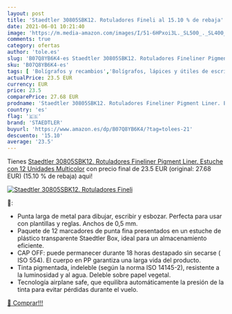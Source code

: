 ```yaml
---
layout: post
title: 'Staedtler 30805SBK12. Rotuladores Fineli al 15.10 % de rebaja'
date: 2021-06-01 10:21:40
image: 'https://m.media-amazon.com/images/I/51-6HPxoi3L._SL500_._SL400_.jpg'
comments: true
category: ofertas
author: 'tole.es'
slug: 'B07Q8YB6K4-es Staedtler 30805SBK12. Rotuladores Fineliner Pigment Liner....'
sku: 'B07Q8YB6K4-es'
tags: [ 'Bolígrafos y recambios','Bolígrafos, lápices y útiles de escritura','Oficina y papelería','Rotuladores de punta fina','rotuladores','staedtler', ]
actualPrice: 23.5 EUR
currency: EUR
price: 23.5
comparePrice: 27.68 EUR
prodname: 'Staedtler 30805SBK12. Rotuladores Fineliner Pigment Liner. Estuche con 12 Unidades  Multicolor'
country: 'es'
flag: '🇪🇸'
brand: 'STAEDTLER'
buyurl: 'https://www.amazon.es/dp/B07Q8YB6K4/?tag=tolees-21'
descuento: '15.10'
average: '23.5'
---
```


Tienes [Staedtler 30805SBK12. Rotuladores Fineliner Pigment Liner. Estuche con 12 Unidades  Multicolor](https://www.amazon.es/dp/B07Q8YB6K4/?tag=tolees-21) con precio final de  23.5 EUR (original: 27.68 EUR) (15.10 %  de rebaja) aqui!

[![Staedtler 30805SBK12. Rotuladores Fineli](https://m.media-amazon.com/images/I/51-6HPxoi3L._SL500_._SL400_.jpg)](https://www.amazon.es/dp/B07Q8YB6K4/?tag=tolees-21)

🔎:

- Punta larga de metal para dibujar, escribir y esbozar. Perfecta para usar con plantillas y reglas. Anchos de 0,5 mm.
- Paquete de 12 marcadores de punta fina presentados en un estuche de plástico transparente Staedtler Box, ideal para un almacenamiento eficiente.
- CAP OFF: puede permanecer durante 18 horas destapado sin secarse ( ISO 554). El cuerpo en PP garantiza una larga vida del producto.
- Tinta pigmentada, indeleble (según la norma ISO 14145-2), resistente a la luminosidad y al agua. Deleble sobre papel vegetal.
- Tecnología airplane safe, que equilibra automáticamente la presión de la tinta para evitar pérdidas durante el vuelo.

[🛒 Comprar!!!](https://www.amazon.es/dp/B07Q8YB6K4/?tag=tolees-21)
